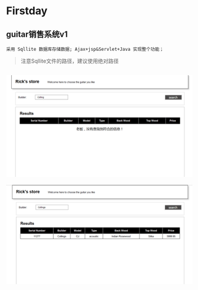 # Firstday
## guitar销售系统v1
    采用 Sqllite 数据库存储数据; Ajax+jsp&Servlet+Java 实现整个功能；
> 注意Sqllite文件的路径，建议使用绝对路径

![guitar销售系统v1 搜索结果一](https://raw.githubusercontent.com/leoorpio/OOPHomework/master/task_01/img/result01.png "result01")
---
![guitar销售系统v1 搜索结果二](https://raw.githubusercontent.com/leoorpio/OOPHomework/master/task_01/img/result02.png "result02")

